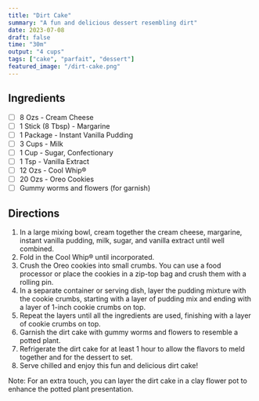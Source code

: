 ```yaml
---
title: "Dirt Cake"
summary: "A fun and delicious dessert resembling dirt"
date: 2023-07-08
draft: false
time: "30m"
output: "4 cups"
tags: ["cake", "parfait", "dessert"]
featured_image: "/dirt-cake.png"
---
```


## Ingredients

- [ ] 8 Ozs - Cream Cheese
- [ ] 1 Stick (8 Tbsp) - Margarine
- [ ] 1 Package - Instant Vanilla Pudding
- [ ] 3 Cups - Milk
- [ ] 1 Cup - Sugar, Confectionary
- [ ] 1 Tsp - Vanilla Extract
- [ ] 12 Ozs - Cool Whip®
- [ ] 20 Ozs - Oreo Cookies
- [ ] Gummy worms and flowers (for garnish)

## Directions

1. In a large mixing bowl, cream together the cream cheese, margarine, instant vanilla pudding, milk, sugar, and vanilla extract until well combined.
2. Fold in the Cool Whip® until incorporated.
3. Crush the Oreo cookies into small crumbs. You can use a food processor or place the cookies in a zip-top bag and crush them with a rolling pin.
4. In a separate container or serving dish, layer the pudding mixture with the cookie crumbs, starting with a layer of pudding mix and ending with a layer of 1-inch cookie crumbs on top.
5. Repeat the layers until all the ingredients are used, finishing with a layer of cookie crumbs on top.
6. Garnish the dirt cake with gummy worms and flowers to resemble a potted plant.
7. Refrigerate the dirt cake for at least 1 hour to allow the flavors to meld together and for the dessert to set.
8. Serve chilled and enjoy this fun and delicious dirt cake!

Note: For an extra touch, you can layer the dirt cake in a clay flower pot to enhance the potted plant presentation.
